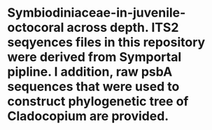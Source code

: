 # Symbiodiniaceae-in-juvenile-octocoral across depth. ITS2 seqyences files in this repository were derived from Symportal pipline. I addition, raw psbA sequences that were used to construct phylogenetic tree of Cladocopium are provided.  
